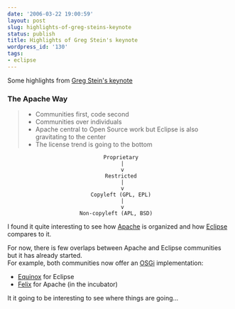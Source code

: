 ```yaml
---
date: '2006-03-22 19:00:59'
layout: post
slug: highlights-of-greg-steins-keynote
status: publish
title: Highlights of Greg Stein's keynote
wordpress_id: '130'
tags:
- eclipse
---
```


Some highlights from [Greg Stein's keynote](http://www.eclipsecon.org/2006/Sub.do?id=106)

### The Apache Way ###

> * Communities first, code second  
> * Communities over individuals
> * Apache central to Open Source work but Eclipse is also gravitating to the center  
> * The license trend is going to the bottom

<center>
<pre><code> Proprietary
  |
  v
 Restricted
  |
  v
 Copyleft (GPL, EPL)
  |
  v
 Non-copyleft (APL, BSD)   
</code></pre>
</center>

I found it quite interesting to see how  [Apache](http://apache.org) is organized and how  [Eclipse](http://eclipse.org) compares to it.

For now, there is few overlaps between Apache and Eclipse communities but it has already started.  
For example, both communities now offer an [OSGi](http://osgi.org) implementation:

* [Equinox](http://www.eclipse.org/equinox/) for Eclipse
* [Felix](http://incubator.apache.org/felix/) for Apache (in the incubator)

It it going to be interesting to see where things are going...
